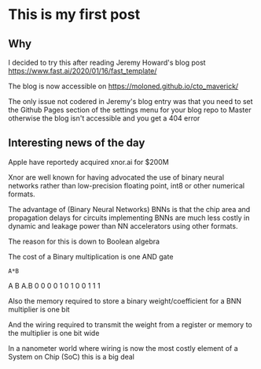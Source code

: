 # This is my first post

## Why

I decided to try this after reading Jeremy Howard's blog post https://www.fast.ai/2020/01/16/fast_template/

The blog is now accessible on https://moloned.github.io/cto_maverick/

The only issue not codered in Jeremy's blog entry was that you need to set the Github Pages section of the settings menu for your blog repo to Master otherwise the blog isn't accessible and you get a 404 error

## Interesting news of the day

Apple have reportedy acquired xnor.ai for $200M

Xnor are well known for having advocated the use of binary neural networks rather than low-precision floating point, int8 or other numerical formats.

The advantage of (Binary Neural Networks) BNNs is that the chip area and propagation delays for circuits implementing BNNs are much less costly in dynamic and leakage power than NN accelerators using other formats.  

The reason for this is down to Boolean algebra

The cost of a Binary multiplication is one AND gate

    A*B
A B A.B
0 0  0
0 1  0
1 0  0
1 1  1

Also the memory required to store a binary weight/coefficient for a BNN multiplier is one bit

And the wiring required to transmit the weight from a register or memory to the multiplier is one bit wide

In a nanometer world where wiring is now the most costly element of a System on Chip (SoC) this is a big deal
